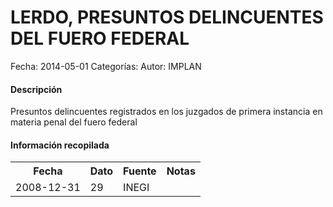 LERDO, PRESUNTOS DELINCUENTES DEL FUERO FEDERAL
=====

Fecha: 2014-05-01
Categorías: 
Autor: IMPLAN

#### Descripción

Presuntos delincuentes registrados en los juzgados de primera instancia en materia penal del fuero federal

#### Información recopilada

<table class="table table-hover table-bordered">
  <tr><th>Fecha</th><th>Dato</th><th>Fuente</th><th>Notas</th></tr>
  <tr><td>2008-12-31</td><td>29</td><td>INEGI</td><td></td></tr>
</table>
